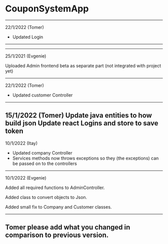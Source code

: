 # CouponSystemApp
-----
22/1/2022 (Tomer)
- Updated Login 
-----
-----
25/1/2021 (Evgenie)

Uploaded Admin frontend beta as separate part (not integrated with project yet)

-----
22/1/2022 (Tomer)
- Updated customer Controller
-----
15/1/2022 (Tomer)
Update java entities to how build json
Update react Logins and store to save token
-----
10/1/2022 (Itay)

- Updated company Controller
- Services methods now throws exceptions so they (the exceptions) can be passed on to the controllers
-----
10/1/2022 (Evgenie)

Added all required functions to AdminController.

Added class to convert objects to Json.

Added small fix to Company and Customer classes.

-----
Tomer please add what you changed in comparison to previous version.
-----
